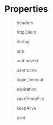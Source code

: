 # Properties

> headers

> httpClient

> debug

> app

> authorized

> username

> login_timeout

> expiration

> saveTempFile

> keepAlive

> user
